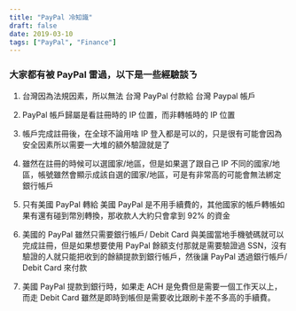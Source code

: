```yaml
---
title: "PayPal 冷知識"
draft: false
date: 2019-03-10
tags: ["PayPal", "Finance"]
---
```



### 大家都有被 PayPal 雷過，以下是一些經驗談ㄋ

1. 台灣因為法規因素，所以無法 台灣 PayPal 付款給 台灣 Paypal 帳戶

<!--more-->

2. PayPal 帳戶歸屬是看註冊時的 IP 位置，而非轉帳時的 IP 位置

3. 帳戶完成註冊後，在全球不論用啥 IP 登入都是可以的，只是很有可能會因為安全因素所以需要一大堆的額外驗證就是了

4. 雖然在註冊的時候可以選國家/地區，但是如果選了跟自己 IP 不同的國家/地區，帳號雖然會顯示成該自選的國家/地區，可是有非常高的可能會無法綁定銀行帳戶

5. 只有美國 PayPal 轉給 美國 PayPal 是不用手續費的，其他國家的帳戶轉帳如果有還有碰到幣別轉換，那收款人大約只會拿到 92% 的資金

6. 美國的 PayPal 雖然只需要銀行帳戶/ Debit Card 與美國當地手機號碼就可以完成註冊，但是如果想要使用 PayPal 餘額支付那就是需要驗證過 SSN，沒有驗證的人就只能把收到的餘額提款到銀行帳戶，然後讓 PayPal 透過銀行帳戶/ Debit Card 來付款

7. 美國 PayPal 提款到銀行時，如果走 ACH 是免費但是需要一個工作天以上，而走 Debit Card 雖然是即時到帳但是需要收比跟刷卡差不多高的手續費。

